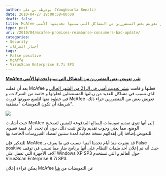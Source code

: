 ```yaml
---
author: يوغرطة بن علي (Youghourta Benali)
date: 2010-04-27 19:00:58+00:00
draft: false
title: McAfee تقرر تعويض بعض المتضررين من المشاكل التي سببها تحديثها الأمني
type: post
url: /2010/04/mcafee-promises-reimburse-consumers-bad-update/
categories:
- Security
- أخبار الشركات
tags:
- False positive
- McAffe
- VirusScan Enterprise 8.7i SP3
---
```


[**McAfee تقرر تعويض بعض المتضررين من المشاكل التي سببها تحديثها الأمني**](http://www.it-scoop.com/2010/04/McAfee-promises-reimburse-consumers-bad-update)


بعد أن فعلت McAfee فعلتها و قامت [بنشر تحديث أمني في الـ 21 من الشهر الحالي](../../../../../2010/04/mcafee-false-positive-bricks-enterprise-pcs/) و الذي تسبب في مشاكل للعديد من زبائنها المستعملين لحلولها و خاصة من الشركات، و في خطوة منها لتلميع صورتها قررت McAfee تعويض بعض من المتضررين جراء ذلك، شريطة أن تكون التعويضات "منطقية".

[![](http://www.it-scoop.com/wp-content/uploads/2010/04/mcafee_logo.jpg)
](http://www.it-scoop.com/2010/04/McAfee-promises-reimburse-consumers-bad-update)

حيث أشارت McAfee إلى أنها تنوي تقديم تعويضات للمبالغ المدفوعة للفنيين لتصحيح الوضع، مما يعني وجوب تقديم وثائق تثبت ذلك، دون أن تحدد  أي قيمة قصوى للتعويض،إضافة إلى إهدائهم نسخة مجانية لمدة سنتين لمضاد الفيروسات الخاصة بها.

للتذكير فإن McAfee قد نشرت منذ أيام تحديثا أمنيا  تسبب في ما يعرف بـ False positive حيث أنه تم إعلان أحد ملفات النظام على أنها برنامج ضار مما تسبب في توقف آلاف الأجهزة التي تعمل على Windows XP SP3 حول العالم و التي تستخدم VirusScan Enterprise 8.7i SP3.

يمكن قراءة إعلان McAfee عن التعويضات من [هنا](http://us.mcafee.com/en-us/landingpages/np5959.asp?cid=77220)
